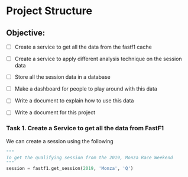 # Project Structure

## Objective:
- [ ] Create a service to get all the data from the fastf1 cache
- [ ] Create a service to apply different analysis technique on the session data
- [ ] Store all the session data in a database
- [ ] Make a dashboard for people to play around with this data
- [ ] Write a document to explain how to use this data
- [ ] Write a document for this project


### Task 1. Create a Service to get all the data from FastF1
We can create a session using the following

```python
"""
To get the qualifying session from the 2019, Monza Race Weekend
"""
session = fastf1.get_session(2019, 'Monza', 'Q')
```
